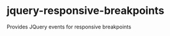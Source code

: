 jquery-responsive-breakpoints
=============================

Provides JQuery events for responsive breakpoints